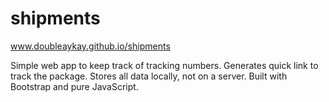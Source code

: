 # shipments
www.doubleaykay.github.io/shipments

Simple web app to keep track of tracking numbers. Generates quick link to track the package. Stores all data locally, not on a server. Built with Bootstrap and pure JavaScript.